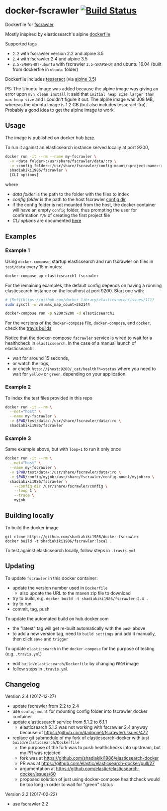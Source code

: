 # docker-fscrawler [![Build Status](https://travis-ci.org/shadiakiki1986/docker-fscrawler.svg?branch=master)](https://travis-ci.org/shadiakiki1986/docker-fscrawler)
Dockerfile for [fscrawler](https://github.com/dadoonet/fscrawler)

Mostly inspired by elasticsearch's alpine [dockerfile](https://github.com/docker-library/elasticsearch/blob/f2e19796b765e2e448d0e8c651d51be992b56d08/5/alpine/Dockerfile)

Supported tags
- `2.2` with fscrawler version 2.2 and alpine 3.5
- `2.4` with fscrawler 2.4 and alpine 3.5
- `2.5-SNAPSHOT-ubuntu` with fscrawler `2.5-SNAPSHOT` and ubuntu 16.04 (built from dockerfile in `ubuntu` folder)

Dockerfile includes [tesseract](https://github.com/tesseract-ocr/tesseract/wiki) (via [alpine 3.5](https://pkgs.alpinelinux.org/packages?name=tesseract-ocr&branch=&repo=&arch=&maintainer=))

PS: The Ubuntu image was added because the alpine image was giving an error upon `mvn clean install`
It said that `initial heap size larger than max heap size` and I couldn't figure it out.
The alpine image was 308 MB, whereas the ubuntu image is 1.2 GB (but also includes tesseract-fra).
Probably a good idea to get the alpine image to work.

## Usage
The image is published on docker hub [here](https://hub.docker.com/r/shadiakiki1986/fscrawler/).

To run it against an elasticsearch instance served locally at port 9200,
```bash
docker run -it --rm --name my-fscrawler \
  -v <data folder>:/usr/share/fscrawler/data/:ro \
  -v <config folder>:/usr/share/fscrawler/config-mount/<project-name>:ro \
  shadiakiki1986/fscrawler \
  [CLI options]
```
where
* *data folder* is the path to the folder with the files to index
* *config folder* is the path to the host fscrawler [config dir](https://github.com/dadoonet/fscrawler#cli-options)
* if the config folder is not mounted from the host, the docker container will have an empty `config` folder, thus prompting the user for confirmation `Y/N` of creating the first project file
* *CLI options* are documented [here](https://github.com/dadoonet/fscrawler#cli-options)


## Examples

### Example 1
Using `docker-compose`, startup elasticsearch and run fscrawler on files in `test/data` every 15 minutes:

```bash
docker-compose up elasticsearch1 fscrawler
```

For the remaining examples, the default config depends on having a running elasticsearch instance on the localhost at port 9200.
Start one with:

```bash
# [Ref](https://github.com/docker-library/elasticsearch/issues/111)
sudo sysctl -w vm.max_map_count=262144

docker-compose run -p 9200:9200 -d elasticsearch1
```

For the versions of the `docker-compose` file, `docker-compose`, and `docker`, check the [travis builds](https://travis-ci.org/shadiakiki1986/docker-fscrawler/)

Notice that the docker-compose `fscrawler` service is wired to wait for a healthcheck in `elasticsearch`.
In the case of a manual launch of elasticsearch:
- wait for around 15 seconds,
- or watch the logs,
- or check `http://$host:9200/_cat/health?h=status`
where you need to wait for `yellow` or `green`, depending on your application


### Example 2
To index the test files provided in this repo

```bash
docker run -it --rm \
  --net="host" \
  --name my-fscrawler \
  -v $PWD/test/data/:/usr/share/fscrawler/data/:ro \
  shadiakiki1986/fscrawler
```

### Example 3
Same example above, but with `loop=1` to run it only once

```bash
docker run -it --rm \
  --net="host" \
  --name my-fscrawler \
  -v $PWD/test/data/:/usr/share/fscrawler/data/:ro \
  -v $PWD/config/myjob:/usr/share/fscrawler/config-mount/myjob:ro \
  shadiakiki1986/fscrawler \
    --config_dir /usr/share/fscrawler/config \
    --loop 1 \
    --trace \
    myjob
```


## Building locally

To build the docker image
```
git clone https://github.com/shadiakiki1986/docker-fscrawler
docker build -t shadiakiki1986/fscrawler:local .
```

To test against elasticsearch locally, follow steps in `.travis.yml`


## Updating

To update `fscrawler` in this docker container:
- update the version number used in `Dockerfile`
  - also update the URL to the maven zip file to download
- try to build, e.g. `docker build -t shadiakiki1986/fscrawler:2.4 .`
- try to run
- commit, tag, push

To update the automated build on hub.docker.com
- the "latest" tag will get re-built automatically with the `push` above
- to add a new version tag, need to `build settings` and add it manually, then click `save` and `trigger`

To update `elasticsearch` in the `docker-compose` for the purpose of testing (e.g. `.travis.yml`)
- edit `build/elasticsearch/Dockerfile` by changing `FROM` image
- follow steps in `.travis.yml`


## Changelog

Version 2.4 (2017-12-27)
- update fscrawler from 2.2 to 2.4
- use `config-mount` for mounting config folder into fscrawler docker container
- update elasticsearch service from 5.1.2 to 6.1.1
  - elasticsearch 5.1.2 was not working with fscrawler 2.4 anyway because of https://github.com/dadoonet/fscrawler/issues/472
- replace git submodule of my fork of elasticsearch-docker with just `build/elasticsearch/Dockerfile`
  - the purpose of the fork was to push healthchecks into upstream, but my PR was rejected
  - fork was at https://github.com/shadiakiki1986/elasticsearch-docker
  - PR was at https://github.com/elastic/elasticsearch-docker/pull/27
  - argumentation at https://github.com/elastic/elasticsearch-docker/issues/60
  - proposed solution of just using docker-compose healthcheck would be too long in order to wait for "green" status

Version 2.2 (2017-02-22)
-  use fscrawler 2.2
